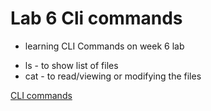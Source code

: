 
# Lab 6 Cli commands

- learning CLI Commands on week 6 lab

* ls - to show list of files
* cat - to read/viewing or modifying the files


[CLI commands](../README.md)